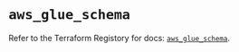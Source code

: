 # `aws_glue_schema`

Refer to the Terraform Registory for docs: [`aws_glue_schema`](https://registry.terraform.io/providers/hashicorp/aws/4.63.0/docs/resources/glue_schema).
